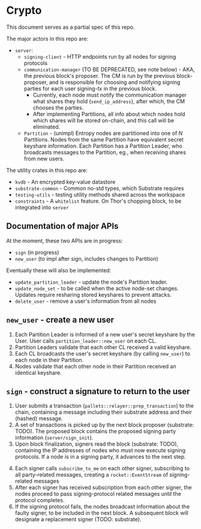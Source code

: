 # Crypto
This document serves as a partial spec of this repo.

The major actors in this repo are:
- `server`:
  - `signing-client` - HTTP endpoints run by all nodes for signing protocols
  - `communication-manager` (TO BE DEPRECATED, see note below) - AKA, the previous block's proposer. The CM is run by the previous block-proposer, and is responsible for choosing and notifying signing parties for each user signing-tx in the previous block.
    - Currently, each node must notify the communication manager what shares they hold (`send_ip_address`), after which, the CM chooses the parties.
    - After implementing Partitions, all info about which nodes hold which shares will be stored on-chain, and this call will be eliminated. 
  - `Partition` - (unimpl) Entropy nodes are partitioned into one of $N$ Partitions. Nodes from the same Partition have equivalent secret keyshare information. Each Partition has a Partition Leader, who broadcasts messages to the Partition, eg., when receiving shares from new users.

The utility crates in this repo are:
- `kvdb` - An encrypted key-value datastore
- `substrate-common` - Common no-std types, which Substrate requires
- `testing-utils` - testing utility methods shared across the workspace
- `constraints` - A `whitelist` feature. On Thor's chopping block, to be integrated into `server`

## Documentation of major APIs
At the moment, these two APIs are in progress:
- `sign` (in progress)
- `new_user` (to impl after sign, includes changes to Partition)

Eventually these will also be implemented:
- `update_partition_leader` - update the node's Partition leader.
- `update_node_set` - to be called when the active node-set changes. Updates require resharing stored keyshares to prevent attacks.
- `delete_user` - remove a user's information from all nodes

## `new_user` - create a new user
1. Each Partition Leader is informed of a new user's secret keyshare by the User. User calls `partition_leader::new_user` on each CL.
2. Partition Leaders validate that each other CL received a valid keyshare.
3. Each CL broadcasts the user's secret keyshare (by calling `new_user`) to each node in their Partition.
4. Nodes validate that each other node in their Partition received an identical keyshare.

## `sign` - construct a signature to return to the user
1. User submits a transaction (`pallets::relayer::prep_transaction`) to the chain, containing a message including their substrate address and their (hashed) message.
2. A set of transactions is picked up by the next block proposer (substrate: TODO). The proposed block contains the proposed signing party information (`server/sign_init`). 
3. Upon block finalization, signers read the block (substrate: TODO), containing the IP addresses of nodes who must now execute signing protocols. If a node is in a signing party, it advances to the next step.
<!-- 2. In the next block, an offchain worker is created (`pallet::propagation::offchain_worker`) -->
<!--   - currently: by each node. The communication manager waits for calls from each other node about node party information. -->
<!--   - eventually: after implementing Partitions, the communication manager will already have this information from on-chain. -->
<!-- 3. CM chooses a signing party (`communication_manager::handle_signing`) -->
<!-- 4. CM broadcasts the party information, calling `new_party` on each selected signer -->
4. Each signer calls `subscribe_to_me` on each other signer, subscribing to all party-related messages, creating a `rocket::EventStream` of signing-related messages
5. After each signer has received subscription from each other signer, the nodes proceed to pass signing-protocol related messages until the protocol completes.
6. If the signing protocol fails, the nodes broadcast information about the faulty signer, to be included in the next block. A subsequent block will designate a replacement signer (TODO: substrate).
